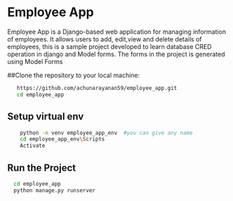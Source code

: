 # Employee App

Employee App is a Django-based web application for managing information of employees. It allows users to add, edit,view and delete details of employees, 
this is a sample project developed to learn database CRED operation in django and Model forms. The forms in the project is generated using Model Forms

##Clone the repository to your local machine:
```bash
   https://github.com/achunarayanan59/employee_app.git
   cd employee_app
```
## Setup virtual env
```bash
    python -m venv employee_app_env  #you can give any name
    cd employee_app_env\Scripts
    Activate
```
## Run the Project
  ```bash
    cd employee_app
    python manage.py runserver
